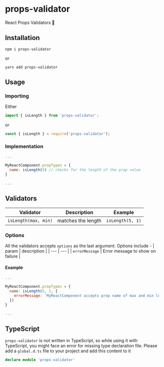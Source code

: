 # props-validator

React Props Validators :hospital:

## Installation

`npm i props-validator`

or

`yarn add props-validator`

## Usage

### Importing

Either

```js
import { isLength } from 'props-validator';
```

or

```js
const { isLength } = require('props-validator');
```

### Implementation

```js
...

MyReactComponent.propTypes = {
  name: isLength(5) // checks for the length of the prop value
}

...
```

## Validators

| Validator | Description | Example |
| --- | --- | --- |
| `isLength(max, min)` | matches the length | `isLength(5, 1)` |

### Options

All the validators accepts `options` as the last argument.
Options include - 
| param | description |
| --- | --- |
| `errorMessage` | Error message to show on failure |

#### Example

```js
...

MyReactComponent.propTypes = {
  name: isLength(5, 1, {
    errorMessage: 'MyReactComponent accepts prop name of max and min length of 5, 1 respectively'
  })
}

...
```

## TypeScript

`props-validator` is not written in TypeScript, so while using it with TypeScript, you might face an error for missing type declaration file. Please add a `global.d.ts` file to your project and add this content to it

```ts
declare module 'props-validator'
```

